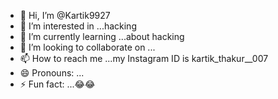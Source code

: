 - 👋 Hi, I’m @Kartik9927
- 👀 I’m interested in ...hacking
- 🌱 I’m currently learning ...about hacking
- 💞️ I’m looking to collaborate on ...
- 📫 How to reach me ...my Instagram ID is kartik_thakur__007
- 😄 Pronouns: ...
- ⚡ Fun fact: ...😂😂

<!---
Kartik9927/Kartik9927 is a ✨ special ✨ repository because its `README.md` (this file) appears on your GitHub profile.
You can click the Preview link to take a look at your changes.
--->
